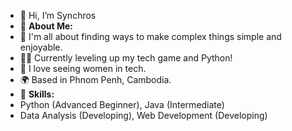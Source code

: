 - 👋 Hi, I’m Synchros
- 🐰 **About Me:**
- 👀 I'm all about finding ways to make complex things simple and enjoyable.
- 👩‍💻 Currently leveling up my tech game and Python!
- 🎀 I love seeing women in tech.
- 🌍 Based in Phnom Penh, Cambodia.
- 🔧 **Skills:**  
- Python (Advanced Beginner), Java (Intermediate)
- Data Analysis (Developing), Web Development (Developing) 

<!---
synchros-09/synchros-09 is a ✨ special ✨ repository because its `README.md` (this file) appears on your GitHub profile.
You can click the Preview link to take a look at your changes.
--->
